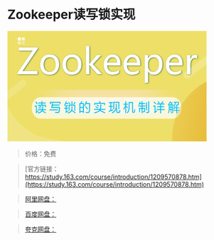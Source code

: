 # Zookeeper读写锁实现

![img](../../../assets/study163/free/dbaa2b36f52242c59be3815830160931.jpg)

> 价格：免费

> [官方链接：https://study.163.com/course/introduction/1209570878.htm](https://study.163.com/course/introduction/1209570878.htm)

> [阿里网盘：]()

> [百度网盘：]()

> [夸克网盘：]()
